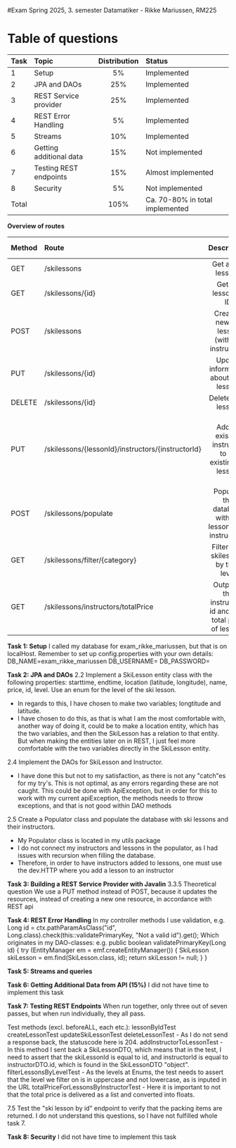 #Exam Spring 2025, 3. semester Datamatiker - Rikke Mariussen, RM225

# Table of questions

| Task  | Topic                   | Distribution | Status                          |
|:------|:------------------------|:------------:|:--------------------------------|
| 1     | Setup                   |      5%      | Implemented                     |
| 2     | JPA and DAOs            |     25%      | Implemented                     |
| 3     | REST Service provider   |     25%      | Implemented                     |
| 4     | REST Error Handling     |      5%      | Implemented                     |
| 5     | Streams                 |     10%      | Implemented                     |
| 6     | Getting additional data |     15%      | Not implemented                 |
| 7     | Testing REST endpoints  |     15%      | Almost implemented              |
| 8     | Security                |      5%      | Not implemented                 |
| Total |                         |     105%     | Ca. 70-80% in total implemented |


**Overview of routes**

| Method | Route                                             |                          Description                          | dev.HTTP checked                                                      |
|:-------|:--------------------------------------------------|:-------------------------------------------------------------:|:----------------------------------------------------------------------|
| GET    | /skilessons                                       |                      Get all ski lessons                      | Checked                                                               |
| GET    | /skilessons/{id}                                  |                     Get ski lesson by ID                      | Checked                                                               |
| POST   | /skilessons                                       |         Create a new ski lesson (without instructor).         | Checked                                                               |
| PUT    | /skilessons/{id}                                  |            Update information about a ski lesson.             | Checked                                                               |
| DELETE | /skilessons/{id}                                  |                     Delete a ski lesson.                      | Checked                                                               |
| PUT    | /skilessons/{lessonId}/instructors/{instructorId} |     Add an existing instructor to an existing ski lesson.     | Only shows the lesson that got an instructor, and not the instructor. |
| POST   | /skilessons/populate                              |    Populate the database with ski lessons and instructors.    | Checked - populates instructors and lessons                           |
| GET    | /skilessons/filter/{category}                     |             Filters the skilessons by their level             | Checked                                                               |
| GET    | /skilessons/instructors/totalPrice                | Output is the instructors id and their total price of lessons | Checked                                                               |

**Task 1: Setup**
I called my database for exam_rikke_mariussen, but that is on localHost.
Remember to set up config.properties with your own details:
DB_NAME=exam_rikke_mariussen
DB_USERNAME=<username>
DB_PASSWORD=<password>

**Task 2: JPA and DAOs**
2.2 Implement a SkiLesson entity class with the following properties: starttime, endtime, location (latitude,
longitude), name, price, id, level. Use an enum for the level of the ski lesson.
- In regards to this, I have chosen to make two variables; longtitude and latitude. 
- I have chosen to do this, as that is what I am the most comfortable with, another way of doing it, could be to make a location entity, which has the two variables, and then the SkiLesson has a relation to that entity. But when making the entities later on in REST, I just feel more comfortable with the two variables directly in the SkiLesson entity.

2.4 Implement the DAOs for SkiLesson and Instructor.
- I have done this but not to my satisfaction, as there is not any "catch"es for my try's. This is not optimal, as any errors regarding these are not caught. This could be done with ApiException, but in order for this to work with my current apiException, the methods needs to throw exceptions, and that is not good within DAO methods

2.5 Create a Populator class and populate the database with ski lessons and their instructors. 
- My Populator class is located in my utils package
- I do not connect my instructors and lessons in the populator, as I had issues with recursion when filling the database.
- Therefore, in order to have instructors added to lessons, one must use the dev.HTTP where you add a lesson to an instructor

**Task 3: Building a REST Service Provider with Javalin**
3.3.5 Theoretical question
We use a PUT method instead of POST, because it updates the resources, instead of creating a new one resource, in accordance with REST api

**Task 4: REST Error Handling**
In my controller methods I use validation, e.g.  Long id = ctx.pathParamAsClass("id", Long.class).check(this::validatePrimaryKey, "Not a valid id").get();
Which originates in my DAO-classes:
e.g.
public boolean validatePrimaryKey(Long id) {
try (EntityManager em = emf.createEntityManager()) {
SkiLesson skiLesson = em.find(SkiLesson.class, id);
return skiLesson != null;
}
}

**Task 5: Streams and queries**

**Task 6: Getting Additional Data from API (15%)**
I did not have time to implement this task

**Task 7: Testing REST Endpoints**
When run together, only three out of seven passes, but when run individually, they all pass.

Test methods (excl. beforeALL, each etc.):
lessonByIdTest
createLessonTest
updateSkiLessonTest
deleteLessonTest - As I do not send a response back, the statuscode here is 204.
addInstructorToLessonTest - In this method I sent back a SkiLessonDTO, which means that in the test, I need to assert that the skiLessonId is equal to id, and instructorId is equal to instructorDTO.id, which is found in the SkiLessonDTO "object".
filterLessonsByLevelTest - As the levels at Enums, the test needs to assert that the level we filter on is in uppercase and not lowercase, as is inputed in the URL
totalPriceForLessonsByInstructorTest - Here it is important to not that the total price is delivered as a list and converted into floats.

7.5 Test the "ski lesson by id" endpoint to verify that the packing items are returned.
I do not understand this questions, so I have not fulfilled whole task 7.

**Task 8: Security**
I did not have time to implement this task